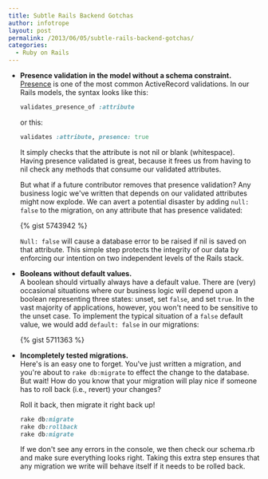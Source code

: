 ```yaml
---
title: Subtle Rails Backend Gotchas
author: infotrope
layout: post
permalink: /2013/06/05/subtle-rails-backend-gotchas/
categories:
  - Ruby on Rails
---
```

*   **Presence validation in the model without a schema constraint.**  
    [Presence][1] is one of the most common ActiveRecord validations. In our Rails models, the syntax looks like this:

    ```ruby
    validates_presence_of :attribute
    ```
    
    or this:
    
    ```ruby
    validates :attribute, presence: true
    ```
    
    It simply checks that the attribute is not nil or blank (whitespace). Having presence validated is great, because it frees us from having to nil check any methods that consume our validated attributes.
    
    But what if a future contributor removes that presence validation? Any business logic we've written that depends on our validated attributes might now explode. We can avert a potential disaster by adding `null: false` to the migration, on any attribute that has presence validated:
    
    {% gist 5743942 %}
    
    `Null: false` will cause a database error to be raised if nil is saved on that attribute. This simple step protects the integrity of our data by enforcing our intention on two independent levels of the Rails stack.

*   **Booleans without default values.**  
    A boolean should virtually always have a default value. There are (very) occasional situations where our business logic will depend upon a boolean representing three states: unset, set `false`, and set `true`. In the vast majority of applications, however, you won't need to be sensitive to the unset case. To implement the typical situation of a `false` default value, we would add `default: false` in our migrations:

    {% gist 5711363 %}
    
*   **Incompletely tested migrations.**  
    Here's is an easy one to forget. You've just written a migration, and you're about to `rake db:migrate` to effect the change to the database. But wait! How do you know that your migration will play nice if someone has to roll back (i.e., revert) your changes?
    
    Roll it back, then migrate it right back up!
    
    ```ruby
    rake db:migrate
    rake db:rollback
    rake db:migrate
    ```
    
    If we don't see any errors in the console, we then check our schema.rb and make sure everything looks right. Taking this extra step ensures that any migration we write will behave itself if it needs to be rolled back.</ul>

[1]: http://guides.rubyonrails.org/active_record_validations.html#presence
